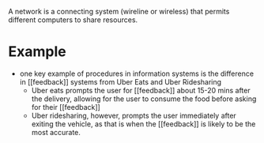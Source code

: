 A network is a connecting system (wireline or wireless) that permits different computers to share resources.
# Example
- one key example of procedures in information systems is the difference in [[feedback]] systems from Uber Eats and Uber Ridesharing
	- Uber eats prompts the user for [[feedback]] about 15-20 mins after the delivery, allowing for the user to consume the food before asking for their [[feedback]]
	- Uber ridesharing, however, prompts the user immediately after exiting the vehicle, as that is when the [[feedback]] is likely to be the most accurate. 
